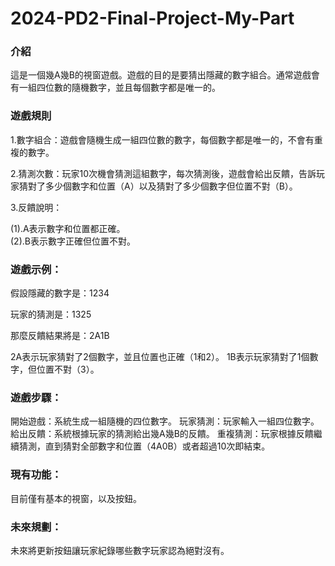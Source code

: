 # 2024-PD2-Final-Project-My-Part  

### 介紹  
這是一個幾A幾B的視窗遊戲。遊戲的目的是要猜出隱藏的數字組合。通常遊戲會有一組四位數的隨機數字，並且每個數字都是唯一的。  
  
### 遊戲規則  
1.數字組合：遊戲會隨機生成一組四位數的數字，每個數字都是唯一的，不會有重複的數字。  
 
2.猜測次數：玩家10次機會猜測這組數字，每次猜測後，遊戲會給出反饋，告訴玩家猜對了多少個數字和位置（A）以及猜對了多少個數字但位置不對（B）。  
 
3.反饋說明：  
 
(1).A表示數字和位置都正確。  
(2).B表示數字正確但位置不對。  

### 遊戲示例：
假設隱藏的數字是：1234

玩家的猜測是：1325

那麼反饋結果將是：2A1B

2A表示玩家猜對了2個數字，並且位置也正確（1和2）。
1B表示玩家猜對了1個數字，但位置不對（3）。

### 遊戲步驟：
開始遊戲：系統生成一組隨機的四位數字。
玩家猜測：玩家輸入一組四位數字。
給出反饋：系統根據玩家的猜測給出幾A幾B的反饋。
重複猜測：玩家根據反饋繼續猜測，直到猜對全部數字和位置（4A0B）或者超過10次即結束。

### 現有功能：
目前僅有基本的視窗，以及按鈕。

### 未來規劃：  
未來將更新按鈕讓玩家紀錄哪些數字玩家認為絕對沒有。
